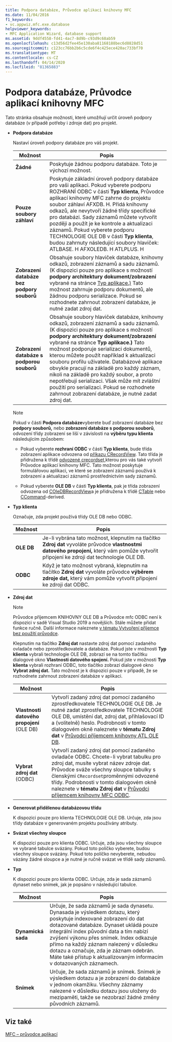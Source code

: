 ```yaml
---
title: Podpora databáze, Průvodce aplikací knihovny MFC
ms.date: 11/04/2016
f1_keywords:
- vc.appwiz.mfc.exe.database
helpviewer_keywords:
- MFC Application Wizard, database support
ms.assetid: 9ddf4558-fd41-4ac7-8d9b-c93d9c68ab59
ms.openlocfilehash: c13d56d2fee45e130aba81168188bec6d8828d51
ms.sourcegitcommit: c123cc76bb2b6c5cde6f4c425ece420ac733bf70
ms.translationtype: MT
ms.contentlocale: cs-CZ
ms.lasthandoff: 04/14/2020
ms.locfileid: "81365883"
---
```

# <a name="database-support-mfc-application-wizard"></a>Podpora databáze, Průvodce aplikací knihovny MFC

Tato stránka obsahuje možnosti, které umožňují určit úroveň podpory databáze (v případě potřeby i zdroje dat) pro projekt.

- **Podpora databáze**

   Nastaví úroveň podpory databáze pro váš projekt.

   |Možnost|Popis|
   |------------|-----------------|
   |**Žádné**|Poskytuje žádnou podporu databáze. Toto je výchozí možnost.|
   |**Pouze soubory záhlaví**|Poskytuje základní úroveň podpory databáze pro vaši aplikaci. Pokud vyberete podporu ROZHRANÍ ODBC v části **Typ klienta**, Průvodce aplikací knihovny MFC zahrne do projektu soubor záhlaví AFXDB. H. Přidá knihovny odkazů, ale nevytvoří žádné třídy specifické pro databázi. Sady záznamů můžete vytvořit později a použít je ke kontrole a aktualizaci záznamů. Pokud vyberete podporu TECHNOLOGIE OLE DB v části **Typ klienta**, budou zahrnuty následující soubory hlaviček: ATLBASE. H AFXOLEDB. H ATLPLUS. H|
   |**Zobrazení databáze bez podpory souborů**|Obsahuje soubory hlaviček databáze, knihovny odkazů, zobrazení záznamů a sadu záznamů. (K dispozici pouze pro aplikace s možností **podpory architektury dokument/zobrazení** vybrané na stránce [Typ aplikace.)](../../mfc/reference/application-type-mfc-application-wizard.md) Tato možnost zahrnuje podporu dokumentů, ale žádnou podporu serializace. Pokud se rozhodnete zahrnout zobrazení databáze, je nutné zadat zdroj dat.|
   |**Zobrazení databáze s podporou souborů**|Obsahuje soubory hlaviček databáze, knihovny odkazů, zobrazení záznamů a sadu záznamů. (K dispozici pouze pro aplikace s možností **podpory architektury dokument/zobrazení** vybrané na stránce **Typ aplikace.)** Tato možnost podporuje serializaci dokumentů, kterou můžete použít například k aktualizaci souboru profilu uživatele. Databázové aplikace obvykle pracují na základě pro každý záznam, nikoli na základě pro každý soubor, a proto nepotřebují serializaci. Však může mít zvláštní použití pro serializaci. Pokud se rozhodnete zahrnout zobrazení databáze, je nutné zadat zdroj dat.|

   > [!NOTE]
   > Pokud v části **Podpora databáze**vyberete buď zobrazení databáze bez **podpory souborů,** nebo **zobrazení databáze s podporou souborů**, odvození třídy zobrazení se liší v závislosti na **výběru typu klienta** následujícím způsobem:

  - Pokud vyberete **rozhraní ODBC** v části **Typ klienta**, bude třída zobrazení aplikace odvozena od [příkazu CRecordView](../../mfc/reference/crecordview-class.md). Tato třída je přidružena k třídě [odvozené crecordset,](../../mfc/reference/crecordset-class.md)kterou pro vás také vytvoří Průvodce aplikací knihovny MFC. Tato možnost poskytuje formulářovou aplikaci, ve které se zobrazení záznamů používá k zobrazení a aktualizaci záznamů prostřednictvím sady záznamů.

  - Pokud vyberete **OLE DB** v části **Typ klienta**, pak je třída zobrazení odvozena od [COleDBRecordView](../../mfc/reference/coledbrecordview-class.md)a je přidružena k třídě [CTable](../../data/oledb/ctable-class.md) nebo [CCommand](../../data/oledb/ccommand-class.md)-derived.

- **Typ klienta**

   Označuje, zda projekt používá třídy OLE DB nebo ODBC.

   |Možnost|Popis|
   |------------|-----------------|
   |**OLE DB**|Je-li vybrána tato možnost, klepnutím na tlačítko **Zdroj dat** vyvoláte průvodce **vlastnostmi datového propojení,** který vám pomůže vytvořit připojení ke zdroji dat technologie OLE DB.|
   |**ODBC**|Když je tato možnost vybraná, klepnutím na tlačítko **Zdroj dat** vyvoláte průvodce **výběrem zdroje dat,** který vám pomůže vytvořit připojení ke zdroji dat ODBC.|

- **Zdroj dat**

   > [!NOTE]
   > Průvodce příjemcem KNIHOVNY OLE DB a Průvodce mfc ODBC není k dispozici v sadě Visual Studio 2019 a novějších. Stále můžete přidat funkce ručně. Další informace naleznete [v tématu Vytvoření příjemce bez použití průvodce](../../data/oledb/creating-a-consumer-without-using-a-wizard.md).

   Klepnutím na tlačítko **Zdroj dat** nastavte zdroj dat pomocí zadaného ovladače nebo zprostředkovatele a databáze. Pokud jste v možnosti **Typ klienta** vybrali technologie OLE DB, zobrazí se na tomto tlačítku dialogové okno **Vlastnosti datového spojení.** Pokud jste v možnosti **Typ klienta** vybrali rozhraní ODBC, toto tlačítko zobrazí dialogové okno **Vybrat zdroj dat.** Tato možnost je k dispozici pouze v případě, že se rozhodnete zahrnout zobrazení databáze v aplikaci.

   |Možnost|Popis|
   |------------|-----------------|
   |**Vlastnosti datového propojení** (OLE DB)|Vytvoří zadaný zdroj dat pomocí zadaného zprostředkovatele TECHNOLOGIE OLE DB. Je nutné zadat zprostředkovatele TECHNOLOGIE OLE DB, umístění dat, zdroj dat, přihlašovací ID a (volitelně) heslo. Podrobnosti v tomto dialogovém okně naleznete v **tématu Zdroj dat** v [Průvodci příjemcem knihovny ATL OLE DB](../../atl/reference/atl-ole-db-consumer-wizard.md).|
   |**Vybrat zdroj dat** (ODBC)|Vytvoří zadaný zdroj dat pomocí zadaného ovladače ODBC. Chcete-li vybrat tabulku pro zdroj dat, musíte vybrat název zdroje dat. Průvodce sváže všechny sloupce tabulky s členskými `CRecordset`proměnnými odvozené třídy. Podrobnosti v tomto dialogovém okně naleznete v **tématu Zdroj dat** v [Průvodci příjemcem knihovny MFC ODBC](../../mfc/reference/mfc-odbc-consumer-wizard.md).|

- **Generovat přidělenou databázovou třídu**

   K dispozici pouze pro klienta TECHNOLOGIE OLE DB. Určuje, zda jsou třídy databáze v generovaném projektu používány atributy.

- **Svázat všechny sloupce**

   K dispozici pouze pro klienta ODBC. Určuje, zda jsou všechny sloupce ve vybrané tabulce svázány. Pokud toto políčko vyberete, budou všechny sloupce svázány. Pokud toto políčko nevyberete, nebudou vázány žádné sloupce a je nutné je ručně svázat ve třídě sady záznamů.

- **Typ**

   K dispozici pouze pro klienta ODBC. Určuje, zda je sada záznamů dynaset nebo snímek, jak je popsáno v následující tabulce.

   |Možnost|Popis|
   |------------|-----------------|
   |**Dynamická sada**|Určuje, že sada záznamů je sada dynasetu. Dynasada je výsledkem dotazu, který poskytuje indexované zobrazení do dat dotazované databáze. Dynaset ukládá pouze integrální index původní data a tím nabízí zvýšení výkonu přes snímek. Index odkazuje přímo na každý záznam nalezený v důsledku dotazu a označuje, zda je záznam odebrán. Máte také přístup k aktualizovaným informacím v dotazovaných záznamech.|
   |**Snímek**|Určuje, že sada záznamů je snímek. Snímek je výsledkem dotazu a je zobrazení do databáze v jednom okamžiku. Všechny záznamy nalezené v důsledku dotazu jsou uloženy do mezipaměti, takže se nezobrazí žádné změny původních záznamů.|

## <a name="see-also"></a>Viz také

[MFC – průvodce aplikací](../../mfc/reference/mfc-application-wizard.md)
